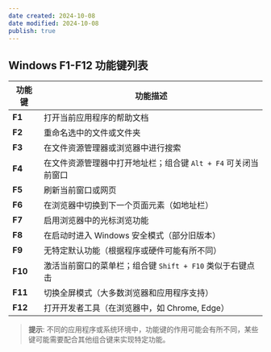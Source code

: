 ```yaml
---
date created: 2024-10-08
date modified: 2024-10-08
publish: true
---
```


## Windows F1-F12 功能键列表

| 功能键  | 功能描述                                             |
| ------- | ---------------------------------------------------- |
| **F1**  | 打开当前应用程序的帮助文档                           |
| **F2**  | 重命名选中的文件或文件夹                             |
| **F3**  | 在文件资源管理器或浏览器中进行搜索                   |
| **F4**  | 在文件资源管理器中打开地址栏；组合键 `Alt + F4` 可关闭当前窗口 |
| **F5**  | 刷新当前窗口或网页                                   |
| **F6**  | 在浏览器中切换到下一个页面元素（如地址栏）           |
| **F7**  | 启用浏览器中的光标浏览功能                           |
| **F8**  | 在启动时进入 Windows 安全模式（部分旧版本）          |
| **F9**  | 无特定默认功能（根据程序或硬件可能有所不同）         |
| **F10** | 激活当前窗口的菜单栏；组合键 `Shift + F10` 类似于右键点击 |
| **F11** | 切换全屏模式（大多数浏览器和应用程序支持）           |
| **F12** | 打开开发者工具（在浏览器中，如 Chrome, Edge）        |

> **提示**: 不同的应用程序或系统环境中，功能键的作用可能会有所不同，某些键可能需要配合其他组合键来实现特定功能。